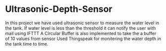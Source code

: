 # Ultrasonic-Depth-Sensor
In this project we have used ultrasonic sensor to measure the water level in the tank.
If water level is less than the threshold it can notify the user with mail using IFTTT
A Circular Buffer is also implemented to take the a buffer of 10 values from sensor
Used Thingspeak for monitering the water depth in the tank time to time.
